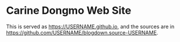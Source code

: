 # Carine Dongmo Web Site

This is served as https://USERNAME.github.io, and the sources are in https://github.com/USERNAME/blogdown.source-USERNAME.
